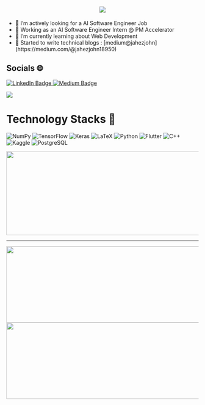 <h1 align="center">
    <img src="https://readme-typing-svg.herokuapp.com/?font=Righteous&size=35&center=true&vCenter=true&width=500&height=70&duration=4000&lines=Hi+There!+👋;+I'm+Jahez+John!;" />
</h1>
<ul>
<li>🔭 I’m actively looking for a AI Software Engineer Job </li>
<li>🔬 Working as an AI Software Engineer Intern @ PM Accelerator </li>
<li>🌱 I’m currently learning about Web Development </li>
<li>📄 Started to write technical blogs : [medium@jahezjohn](https://medium.com/@jahezjohn18950)</li>
</ul>

## Socials 🌐
<div id="badges">
  <a href="https://www.linkedin.com/in/jahez-abraham-johny/">
    <img src="https://img.shields.io/badge/LinkedIn-0077B5?style=for-the-badge&logo=linkedin&logoColor=white" alt="LinkedIn Badge"/>
  </a>
  <a href="https://medium.com/@jahezjohn18950">
    <img src="https://img.shields.io/badge/Medium-12100E?style=for-the-badge&logo=medium&logoColor=white" alt="Medium Badge"/>
  </a>
</div>

![](https://komarev.com/ghpvc/?username=jahez07)

# Technology Stacks 🧮

![NumPy](https://img.shields.io/badge/numpy-%23013243.svg?style=for-the-badge&logo=numpy&logoColor=white)
![TensorFlow](https://img.shields.io/badge/TensorFlow-%23FF6F00.svg?style=for-the-badge&logo=TensorFlow&logoColor=white)
![Keras](https://img.shields.io/badge/Keras-%23D00000.svg?style=for-the-badge&logo=Keras&logoColor=white)
![LaTeX](https://img.shields.io/badge/latex-%23008080.svg?style=for-the-badge&logo=latex&logoColor=white)
![Python](https://img.shields.io/badge/python-3670A0?style=for-the-badge&logo=python&logoColor=ffdd54)
![Flutter](https://img.shields.io/badge/Flutter-%2302569B.svg?style=for-the-badge&logo=Flutter&logoColor=white)
![C++](https://img.shields.io/badge/c++-%2300599C.svg?style=for-the-badge&logo=c%2B%2B&logoColor=white)
![Kaggle](https://img.shields.io/badge/Kaggle-035a7d?style=for-the-badge&logo=kaggle&logoColor=white)
![PostgreSQL](https://img.shields.io/badge/PostgreSQL-316192?style=for-the-badge&logo=postgresql&logoColor=white)

<p align="center">
  <img width="800" height="220" src="https://streak-stats.demolab.com?user=jahez07&theme=highcontrast&hide_border=true&border_radius=5&card_width=800">
</p>

---

<p align="center">
  <img width="600" height="200" src="https://github-readme-stats.vercel.app/api?username=jahez07&show_icons=true&theme=vision-friendly-dark">
    <img width="550" height="200" src="https://github-readme-stats.vercel.app/api/top-langs/?username=jahez07&layout=compact&theme=radical&langs_count=40&size_weight=0.2&count_weight=.4&hide=html,css,scss,blade,php">
</p>



<!--
**jahez07/jahez07** is a ✨ _special_ ✨ repository because its `README.md` (this file) appears on your GitHub profile.

Here are some ideas to get you started:

- 🔭 I’m currently working on ...
- 🌱 I’m currently learning ...
- 👯 I’m looking to collaborate on ...
- 🤔 I’m looking for help with ...
- 💬 Ask me about ...
- 📫 How to reach me: ...
- 😄 Pronouns: ...
- ⚡ Fun fact: ...
-->

